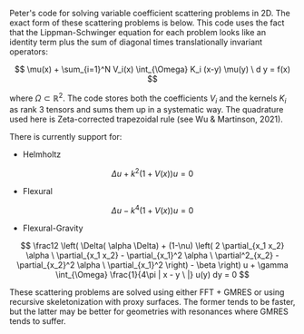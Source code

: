 Peter's code for solving variable coefficient scattering problems in 2D. The exact form of these scattering problems is below. This code uses the fact that the Lippman-Schwinger equation for each problem looks like an identity term plus the sum of diagonal times translationally invariant operators:

$$ \mu(x) + \sum_{i=1}^N V_i(x) \int_{\Omega} K_i (x-y) \mu(y) \ d y  = f(x) $$ 

where $\Omega \subset \mathbb{R}^2$. The code stores both the coefficients $V_i$ and the kernels $K_i$ as rank 3 tensors and sums them up in a systematic way. The quadrature used here is Zeta-corrected trapezoidal rule (see Wu & Martinson, 2021).

There is currently support for:

- Helmholtz

$$ \Delta u + k^2(1+V(x)) u = 0 $$

- Flexural

$$ \Delta u - k^4(1+V(x)) u = 0 $$

- Flexural-Gravity

$$  \frac12 \left( \Delta( \alpha \Delta) + (1-\nu) \left( 2 \partial_{x_1 x_2} \alpha \ \partial_{x_1 x_2} - \partial_{x_1}^2 \alpha \ \partial^2_{x_2}  - \partial_{x_2}^2 \alpha \ \partial_{x_1}^2  \right)  - \beta \right) u + \gamma \int_{\Omega} \frac{1}{4\pi | x - y \ |} u(y) dy = 0  $$



These scattering problems are solved using either FFT + GMRES or using recursive skeletonization with proxy surfaces. The former tends to be faster, but the latter may be better for geometries with resonances where GMRES tends to suffer. 
